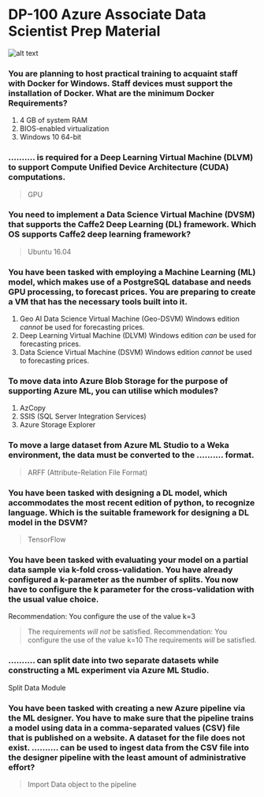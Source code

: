 # DP-100 Azure Associate Data Scientist Prep Material
![alt text]([https://github.com/manishmawatwal/DP-100/blob/main/data_scientist.jpg])

### You are planning to host practical training to acquaint staff with Docker for Windows. Staff devices must support the installation of Docker. What are the minimum Docker Requirements?
1.	4 GB of system RAM
2.	BIOS-enabled virtualization
3.	Windows 10 64-bit

### .......... is required for a Deep Learning Virtual Machine (DLVM) to support Compute Unified Device Architecture (CUDA) computations.
> GPU

### You need to implement a Data Science Virtual Machine (DVSM) that supports the Caffe2 Deep Learning (DL) framework. Which OS supports Caffe2 deep learning framework?
> Ubuntu 16.04

### You have been tasked with employing a Machine Learning (ML) model, which makes use of a PostgreSQL database and needs GPU processing, to forecast prices. You are preparing to create a VM that has the necessary tools built into it.
1. Geo AI Data Science Virtual Machine (Geo-DSVM) Windows edition *cannot* be used for forecasting prices.
2. Deep Learning Virtual Machine (DLVM) Windows edition *can* be used for forecasting prices.
3. Data Science Virtual Machine (DSVM) Windows edition *cannot* be used to forecasting prices.

### To move data into Azure Blob Storage for the purpose of supporting Azure ML, you can utilise which modules?
1.	AzCopy
2.	SSIS (SQL Server Integration Services)
3.	Azure Storage Explorer

### To move a large dataset from Azure ML Studio to a Weka environment, the data must be converted to the .......... format.
> ARFF (Attribute-Relation File Format)

### You have been tasked with designing a DL model, which accommodates the most recent edition of python, to recognize language. Which is the suitable framework for designing a DL model in the DSVM?
> TensorFlow

### You have been tasked with evaluating your model on a partial data sample via k-fold cross-validation. You have already configured a k-parameter as the number of splits. You now have to configure the k parameter for the cross-validation with the usual value choice.
Recommendation: You configure the use of the value k=3
> The requirements *will not* be satisfied.
Recommendation: You configure the use of the value k=10
> The requirements *will* be satisfied.

### .......... can split date into two separate datasets while constructing a ML experiment via Azure ML Studio.
Split Data Module

### You have been tasked with creating a new Azure pipeline via the ML designer. You have to make sure that the pipeline trains a model using data in a comma-separated values (CSV) file that is published on a website. A dataset for the file does not exist. .......... can be used to ingest data from the CSV file into the designer pipeline with the least amount of administrative effort?
> Import Data object to the pipeline 





